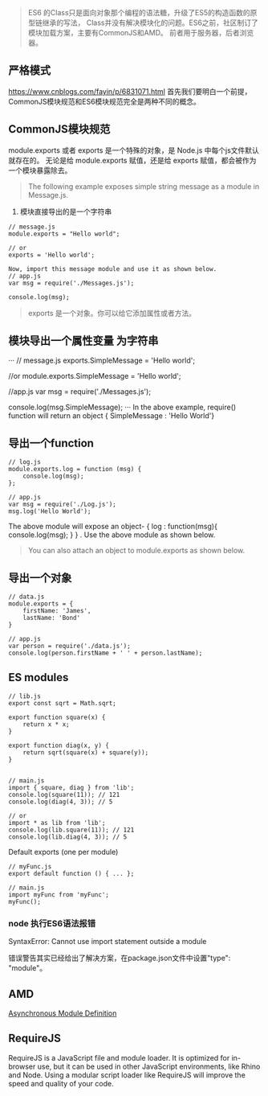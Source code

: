 > ES6 的Class只是面向对象那个编程的语法糖，升级了ES5的构造函数的原型链继承的写法，
Class并没有解决模块化的问题。ES6之前，社区制订了模块加载方案，主要有CommonJS和AMD。
前者用于服务器，后者浏览器。

## 严格模式

https://www.cnblogs.com/fayin/p/6831071.html
首先我们要明白一个前提，CommonJS模块规范和ES6模块规范完全是两种不同的概念。

## CommonJS模块规范
module.exports 或者 exports 是一个特殊的对象，是 Node.js 中每个js文件默认就存在的。
无论是给 module.exports 赋值，还是给 exports 赋值，都会被作为一个模块暴露除去。 

> The following example exposes simple string message as a module in Message.js.
1. 模块直接导出的是一个字符串
```
// message.js
module.exports = "Hello world";

// or
exports = 'Hello world';

Now, import this message module and use it as shown below.
// app.js
var msg = require('./Messages.js');

console.log(msg);
```

> exports 是一个对象。你可以给它添加属性或者方法。

## 模块导出一个属性变量 为字符串
···
// message.js
exports.SimpleMessage = 'Hello world';

//or
module.exports.SimpleMessage = 'Hello world';


//app.js
var msg = require('./Messages.js');

console.log(msg.SimpleMessage);
···
In the above example, require() function will return an object { SimpleMessage : 'Hello World'}


## 导出一个function
```
// log.js
module.exports.log = function (msg) { 
    console.log(msg);
};

// app.js
var msg = require('./Log.js');
msg.log('Hello World');
```
The above module will expose an object- { log : function(msg){ console.log(msg); } } . Use the above module as shown below.

> You can also attach an object to module.exports as shown below.

## 导出一个对象
```
// data.js
module.exports = {
    firstName: 'James',
    lastName: 'Bond'
}

// app.js
var person = require('./data.js');
console.log(person.firstName + ' ' + person.lastName);
```

## ES modules 
```
// lib.js
export const sqrt = Math.sqrt;

export function square(x) {
    return x * x;
}

export function diag(x, y) {
    return sqrt(square(x) + square(y));
}


// main.js
import { square, diag } from 'lib';
console.log(square(11)); // 121
console.log(diag(4, 3)); // 5

// or
import * as lib from 'lib';
console.log(lib.square(11)); // 121
console.log(lib.diag(4, 3)); // 5
```

Default exports (one per module)
```
// myFunc.js
export default function () { ... };

// main.js
import myFunc from 'myFunc';
myFunc();
```

### node 执行ES6语法报错
SyntaxError: Cannot use import statement outside a module

错误警告其实已经给出了解决方案，在package.json文件中设置"type": "module"。


## AMD
[Asynchronous Module Definition ](https://github.com/amdjs/amdjs-api/blob/master/AMD.md)

## RequireJS 
RequireJS is a JavaScript file and module loader. It is optimized for in-browser use, but it can be used in other JavaScript environments, like Rhino and Node. Using a modular script loader like RequireJS will improve the speed and quality of your code.